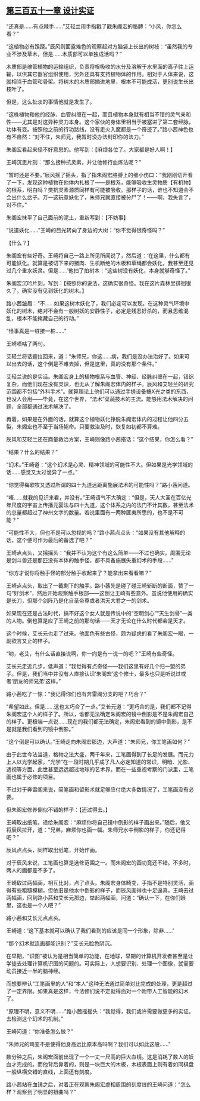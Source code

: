 ## [第三百五十一章 设计实证](https://www.xxbiquge.com/11_11207/9190576.html)


  “还真是……有点棘手……”艾轻兰用手指戳了戳朱阁宏的胳膊：“小风，你怎么看？”

  “这植物必有蹊跷。”辰风则面露难色的观察起对方脑袋上长出的树枝：“虽然我的专业不涉及草木，但是……木质部可以单独成活吗？”

  木质部是维管植物的运输组织，负责将根吸收的水分及溶解于水里面的离子往上运输，以供其它器官组织使用，另外还具有支持植物体的作用。相对于人体来说，这就相当于血管和骨架。将树木的木质部插进地里，根本不可能成活，更别说生长出枝叶了。

  但是，这么扯淡的事情他就是发生了。

  “这株植物和他的经脉、血管纠缠在一起，而且植物本身就有相当不错的灵气亲和性——尤其是对这异种灵力本身。这个家伙的身体里相当于被塞进了第二套经脉，功体有变。按照他之前的行功路线，没有走火入魔都是一个奇迹了。”路小茜神色也有不自然：“对不住，朱师兄，我暂时没办法封印你的法力。”

  朱阁宏看起来怪不好意思的。他写到：【麻烦各位了。大家都是好人啊！】

  王崎沉思片刻：“那么接种抗灵素，并让他修行血炼法呢？”

  “暂时还是不要。”辰风摇了摇头，指了指朱阁宏胳膊上的细小伤口：“我刚刚切开看了一下，发现这种植物在他体内扎根了——是根系，能够吸收生灵物质【有机物】的根系，明白吗？类抗灵素源质同样有可能被吸收。那样子的话，谁也不知道会不会出什么岔子。万一这玩意妖化了，朱师兄就直接被分尸了！——啊，我失言了，对不住。”

  朱阁宏抹平了自己面前的泥土，重新写到：【不妨事】

  “说道妖化……”王崎的目光转向了身边的大树：“你不觉得很奇怪吗？”

  【什么？】

  朱阁宏有些好奇。王崎将自己一路上所见所闻说了，然后道：‘在这里，什么都有可能妖化。就算是被切下来的猪肉、生机断绝的木板和草绳都会妖化，我甚至还见过几个重水妖灵。但是……’他拍了拍树木：“这些树没有妖化，本身就够奇怪了。”

  朱阁宏沉吟片刻，写到：【按照你的说法，这确实很奇怪。我在这片森林里徘徊很久了，确实没有见到妖化的树木。】

  路小茜皱眉：“不……如果这树木妖化了，我们必定可以发现。在这种灵气环境中妖化的树木，绝对不会有一般树妖的安静性子，必定是残忍好杀的，而且思维混乱，根本不能掩藏自己的行动。”

  “怪事真是一桩接一桩……”

  王崎嘀咕了两句。

  艾轻兰将话题拉回来，道：“朱师兄，你这……病，我们是没办法治好了。如果可以出去的话，这个倒是不难去掉，但是这里，真的没有那个条件。”

  艾轻兰说的是实话。朱阁宏身上的植物根系与血管、神经、经脉纠缠在一起，错综复杂，而他们现在没有灵识，也无从了解朱阁宏体内的样子。辰风和艾轻兰的研究范围都不包括“外科手术”。就算理论上他们可以通过手搓设备搞X光之类的东西，也没人会用——毕竟，在这个世界，“法术”菜蔬技术的主流。能够用法术解决的问题，全部都通过法术解决了。

  再着，如果是在外面的话，就算这个植物妖化挣脱朱阁宏体内的过程让他四分五裂，朱阁宏也不至于当场毙命。只要救治及时，恢复如初都不算难。

  辰风和艾轻兰还在商量救治方案，王崎则像路小茜搭话：“这个结果，你怎么看？”

  “结果？什么的结果？”

  “幻术。”王崎道：“这个幻术是心灵、精神领域的可能性不大。但如果是光学领域的话……感觉又太过诡异了一点。”

  “你觉得梅歌牧又透过所谓的四十九道远距离施展法术的可能性吗？”路小茜问道。

  “唔……就我的见识来看，并没有。”王崎语气不大确定：“但是，天人大圣在百亿光年尺度的宇宙上传播元婴法与四十九道，这个体系之内的法门不计其数，甚至法术的总量都超过了神州文字的数量。若说里面有一两种匪夷所思的，也不是不可能？”

  “可能性不大，但也不是可以忽视的吗？”路小茜点点头：“如果没有其他解释的话，这个便可作为最后的备选了吧？”

  王崎点点头，又摇摇头：“我并不认为这个有这么简单——不过也确实。周围无论是剑斗兽还是那匹没有本体的触手怪，都不具备施展失重幻术的手段……”

  “你方才说你将触手怪的部分触手收起来了？能拿出来看看嘛？”

  王崎点点头，取出了一截剩下的触手。路小茜先是碰了碰王崎斩断的断面，赞了一句“好剑术”，然后开始观察触手根部——这倒让王崎有些意外。虽说他使用的确实是长刀，但那个剑阵乃是化自圣帝尊或者洪天大君之一的剑术。

  如果现在还是古法时代，搞不好这个女人就是传说中的“空明剑心”“天生剑骨”一类的人物。倒也算是应了王崎之前的那句话——天才无论在什么时代都会是天才。

  这个时候，艾长元也走了过来。他面色有些古怪，颇为疑虑的看了朱阁宏一眼，一副欲言又止的样子。

  “哟，老艾，有什么话直接说啊，你一向是有一说一的吧？”王崎有些奇怪。

  艾长元走近几步，低声道：“我觉得有点奇怪——我们这里有好几个归一盟的弟子。但是，我们当中并没有人直接认识‘朱阁宏’这个修士，最多也只是听说过或者‘朋友的师兄弟’这样。”

  路小茜吃了一惊：“我记得你们也有奔雷阁分支的吧？巧合？”

  “希望如此。但是……这也太巧合了一点。”艾长元道：“更巧合的是，我们都不记得朱阁宏这个人的样子了。所以，谁都无法确定朱阁宏的镜中倒影是不是朱阁宏自己的样子。更极端一点说……现在的我们都无法确定，朱阁宏看到的镜中倒影，是不是就是我们看到的镜中倒影。”

  “这个倒是可以确认。”王崎走向朱阁宏那边，大声道：“朱师兄，你工笔画如何？”

  由于此世今法当道，格物之法大盛，两千年来，工笔画得到了长足的发展。而元力上人以光学起家，“光学”在一段时期几乎成了凡人必定知道的常识，明暗、光影、透视等方面，此世甚至远远超过地球的艺术界。而在一些重视考察的门派里，工笔画也属于必修的项目。

  不过对于奔雷阁来说，简笔画和留影术就足够应付绝大多数情况了，工笔画没有必要。

  但朱阁宏修养倒似不错的样子：【还过得去。】

  王崎取出纸笔，递给朱阁宏：“麻烦你将自己镜中倒影的样子画出来。”随后，他又将辰风拉开，道：“兄弟，麻烦你也画一幅。朱师兄水中倒影的样子，你还记得吧？”

  辰风点点头，同样取出纸笔，开始作画。

  对于辰风来说，工笔画也算是选修范围之一。而朱阁宏的画功竟还不错。不多时，两人的画都差不多了。

  王崎取过两幅画，相互比对，点了点头。朱阁宏身体畸变，手指不是特别灵活，画得有些粗糙模糊，但依旧是他水中倒影的样子，而辰风画得也十足逼真。王崎去过两幅画，回到路小茜和艾长元那边，举起两幅画，问道：“确认一下，在你们眼里，这也是一个人吧？”

  路小茜和艾长元点点头。

  王崎道：‘这下基本就可以确认了我们看到的应该是同一个形象，除非……’

  “那个幻术就连画都能识别？”艾长元脸色阴沉。

  在早期，“识图”被认为是相当简单的功能，在地球，早期的计算机开发者甚至是让学徒去处理计算机识图的问题的。可实际上，人想要识别、处理一个图像，就需要动员接近一半的脑神经。

  而想要辨认“工笔画里的人”和“本人”这种无法通过简单对比完成的处理，更是超过了一定界限。如果真是这样，今法修们说不定就得面对一个附带人工智能的幻术了。

  “原理不明，意义不明……”路小茜摇摇头：“我觉得，我们或许需要做更多的实证，去检测这个幻术的机制。”

  王崎问道：“你准备怎么做？”

  “朱师兄的畸变不是使得他身高远比原本高吗啊？我们可以如此这般……”

  数分钟之后，朱阁宏面前出现了一个一丈一尺高的巨大血镜。这是消耗了数人的妖血才完成的。而他背后靠着的，则是一块巨大的木板，木板表面上则有着如同棋盘一般纵横交错的直线，上面还有刻度。

  路小茜站在血镜之后，对着正在观察朱阁宏虚相周围的刻度线的王崎问道：“怎么样？观察到了明显的扭曲吗？”
